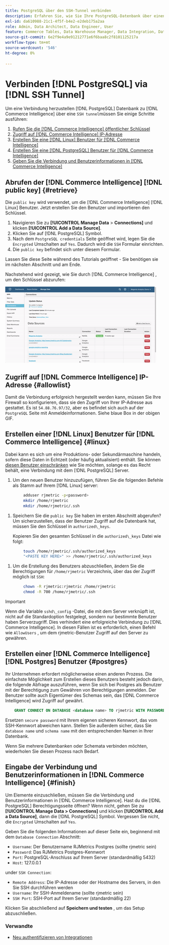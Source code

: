 ```yaml
---
title: PostgreSQL über den SSH-Tunnel verbinden
description: Erfahren Sie, wie Sie Ihre PostgreSQL-Datenbank über einen SSH-Tunnel mit Commerce Intelligence verbinden.
exl-id: da610988-21c1-4f5f-b4e2-e2deb175a2aa
role: Admin, Data Architect, Data Engineer, User
feature: Commerce Tables, Data Warehouse Manager, Data Integration, Data Import/Export, SQL Report Builder
source-git-commit: 6e2f9e4a9e91212771e6f6baa8c2f8101125217a
workflow-type: tm+mt
source-wordcount: '546'
ht-degree: 0%

---
```


# Verbinden [!DNL PostgreSQL] via [!DNL SSH Tunnel]

Um eine Verbindung herzustellen [!DNL PostgreSQL] Datenbank zu [!DNL Commerce Intelligence] über eine `SSH tunnel`müssen Sie einige Schritte ausführen:

1. [Rufen Sie die [!DNL Commerce Intelligence] öffentlicher Schlüssel](#retrieve)
1. [Zugriff auf [!DNL Commerce Intelligence] IP-Adresse](#allowlist)
1. [Erstellen Sie eine [!DNL Linux] Benutzer für [!DNL Commerce Intelligence]](#linux)
1. [Erstellen Sie eine [!DNL PostgreSQL] Benutzer für [!DNL Commerce Intelligence]](#postgres)
1. [Geben Sie die Verbindung und Benutzerinformationen in [!DNL Commerce Intelligence]](#finish)

## Abrufen der [!DNL Commerce Intelligence] [!DNL public key] {#retrieve}

Die `public key` wird verwendet, um die [!DNL Commerce Intelligence] [!DNL Linux] Benutzer. Jetzt erstellen Sie den Benutzer und importieren den Schlüssel.

1. Navigieren Sie zu **[!UICONTROL Manage Data** > **Connections]** und klicken **[!UICONTROL Add a Data Source]**.
1. Klicken Sie auf [!DNL PostgreSQL] Symbol.
1. Nach dem `PostgreSQL credentials` Seite geöffnet wird, legen Sie die `Encrypted` Umschalten auf `Yes`. Dadurch wird die `SSH` Formular einrichten.
1. Die `public key` befindet sich unter diesem Formular.

Lassen Sie diese Seite während des Tutorials geöffnet - Sie benötigen sie im nächsten Abschnitt und am Ende.

Nachstehend wird gezeigt, wie Sie durch [!DNL Commerce Intelligence] , um den Schlüssel abzurufen:

![Abrufen des öffentlichen Schlüssels &quot;RJMetrics&quot;](../../../assets/get-mbi-public-key.gif)

## Zugriff auf [!DNL Commerce Intelligence] IP-Adresse {#allowlist}

Damit die Verbindung erfolgreich hergestellt werden kann, müssen Sie Ihre Firewall so konfigurieren, dass sie den Zugriff von Ihrer IP-Adresse aus gestattet. Es ist `54.88.76.97/32`, aber es befindet sich auch auf der `PostgreSQL` Seite mit Anmeldeinformationen. Siehe blaue Box in der obigen GIF.

## Erstellen einer [!DNL Linux] Benutzer für [!DNL Commerce Intelligence] {#linux}

Dabei kann es sich um eine Produktions- oder Sekundärmaschine handeln, sofern diese Daten in Echtzeit (oder häufig aktualisiert) enthält. Sie können [diesen Benutzer einschränken](../../../administrator/account-management/restrict-db-access.md) wie Sie möchten, solange es das Recht behält, eine Verbindung mit dem [!DNL PostgreSQL] Server.

1. Um den neuen Benutzer hinzuzufügen, führen Sie die folgenden Befehle als Stamm auf Ihrem [!DNL Linux] server:

```bash
        adduser rjmetric -p<password>
        mkdir /home/rjmetric
        mkdir /home/rjmetric/.ssh
```

1. Speichern Sie die `public key` Sie haben im ersten Abschnitt abgerufen? Um sicherzustellen, dass der Benutzer Zugriff auf die Datenbank hat, müssen Sie den Schlüssel in `authorized\_keys`.

   Kopieren Sie den gesamten Schlüssel in die `authorized\_keys` Datei wie folgt:

```bash
        touch /home/rjmetric/.ssh/authorized_keys
        "<PASTE KEY HERE>" >> /home/rjmetric/.ssh/authorized_keys
```

1. Um die Erstellung des Benutzers abzuschließen, ändern Sie die Berechtigungen für `/home/rjmetric` Verzeichnis, über das der Zugriff möglich ist `SSH`:

```bash
        chown -R rjmetric:rjmetric /home/rjmetric
        chmod -R 700 /home/rjmetric/.ssh
```

>[!IMPORTANT]
>
>Wenn die Variable `sshd\_config` -Datei, die mit dem Server verknüpft ist, nicht auf die Standardoption festgelegt, sondern nur bestimmte Benutzer haben Serverzugriff. Dies verhindert eine erfolgreiche Verbindung zu [!DNL Commerce Intelligence]. In diesen Fällen ist es erforderlich, einen Befehl wie `AllowUsers` , um dem rjmetric-Benutzer Zugriff auf den Server zu gewähren.

## Erstellen einer [!DNL Commerce Intelligence] [!DNL Postgres] Benutzer {#postgres}

Ihr Unternehmen erfordert möglicherweise einen anderen Prozess. Die einfachste Möglichkeit zum Erstellen dieses Benutzers besteht jedoch darin, die folgende Abfrage auszuführen, wenn Sie sich bei Postgres als Benutzer mit der Berechtigung zum Gewähren von Berechtigungen anmelden. Der Benutzer sollte auch Eigentümer des Schemas sein, das [!DNL Commerce Intelligence] wird Zugriff auf gewährt.

```sql
    GRANT CONNECT ON DATABASE <database name> TO rjmetric WITH PASSWORD <secure password>;GRANT USAGE ON SCHEMA <schema name> TO rjmetric;GRANT SELECT ON ALL TABLES IN SCHEMA <schema name> TO rjmetric;ALTER DEFAULT PRIVILEGES IN SCHEMA <schema name> GRANT SELECT ON TABLES TO rjmetric;
```

Ersetzen `secure password` mit Ihrem eigenen sicheren Kennwort, das vom SSH-Kennwort abweichen kann. Stellen Sie außerdem sicher, dass Sie `database name` und `schema name` mit den entsprechenden Namen in Ihrer Datenbank.

Wenn Sie mehrere Datenbanken oder Schemata verbinden möchten, wiederholen Sie diesen Prozess nach Bedarf.

## Eingabe der Verbindung und Benutzerinformationen in [!DNL Commerce Intelligence] {#finish}

Um Elemente einzuschließen, müssen Sie die Verbindung und Benutzerinformationen in [!DNL Commerce Intelligence]. Hast du die [!DNL PostgreSQL] Berechtigungsseite öffnen? Wenn nicht, gehen Sie zu **[!UICONTROL Manage Data > Connections]** und klicken **[!UICONTROL Add a Data Source]**, dann die [!DNL PostgreSQL] Symbol. Vergessen Sie nicht, die `Encrypted` Umschalten auf `Yes`.

Geben Sie die folgenden Informationen auf dieser Seite ein, beginnend mit dem `Database Connection` Abschnitt:

* `Username`: Der Benutzername RJMetrics Postgres (sollte rjmetric sein)
* `Password`: Das RJMetrics Postgres-Kennwort
* `Port`: PostgreSQL-Anschluss auf Ihrem Server (standardmäßig 5432)
* `Host`: 127.0.0.1

under `SSH Connection`:

* `Remote Address`: Die IP-Adresse oder der Hostname des Servers, in den Sie SSH durchführen werden
* `Username`: Ihr SSH-Anmeldename (sollte rjmetric sein)
* `SSH Port`: SSH-Port auf Ihrem Server (standardmäßig 22)

Klicken Sie abschließend auf **Speichern und testen** , um das Setup abzuschließen.

### Verwandte

* [Neu authentifizieren von Integrationen](https://experienceleague.adobe.com/docs/commerce-knowledge-base/kb/how-to/mbi-reauthenticating-integrations.html)

